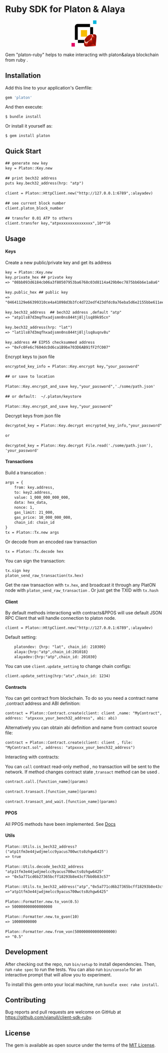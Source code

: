 # Ruby SDK for Platon & Alaya 



<p align="center">
    <img src="./platon-ruby-logo.png" width="80" title="platon ruby SDK" alt="platon ruby SDK">
</p>


Gem "platon-ruby" helps to make interacting with platon&alaya blockchain from ruby .


## Installation

Add this line to your application's Gemfile:

```ruby
gem 'platon'
```

And then execute:

    $ bundle install

Or install it yourself as:

    $ gem install platon


## Quick Start

```
## generate new key 
key = Platon::Key.new  

## print bech32 address 
puts key.bech32_address(hrp: "atp") 

client = Platon::HttpClient.new("http://127.0.0.1:6789",:alayadev)

## see current block number
client.platon_block_number  

## transfer 0.01 ATP to others
client.transfer key,"atpxxxxxxxxxxxxxxx",10**16

```


## Usage

#### Keys

Create a new public/private key and get its address

```
key = Platon::Key.new
key.private_hex ## private key
=> "08bb093d6184cb06a3f80507953ba6768c03d8114a429b0ec7875bb6b6e1a8a6"

key.public_hex ## public key
=> "04641129e66399310ce4a41098d3b3fc4d722edf423dfdc0a76eba5d6e2155bbe611ee2a5c06011ab76040ca53b9ead4c5061d8cc8a89afa3f45af5830661d4b34"

key.bech32_address  ## bech32 address ,default "atp"
=> "atp1ls87d3mqfhxadjsmn0ns844tj8ljlsq89k95cn" 

key.bech32_address(hrp: "lat") 
=> "lat1ls87d3mqfhxadjsmn0ns844tj8ljlsq8uqnv8u"

key.address ## EIP55 checksummed address
=> "0xFc0Fe6c7604dcDd6ca1B9be703D6AB91fF2fC007"
```

Encrypt keys to json file

```
encrypted_key_info = Platon::Key.encrypt key,"your_password"

## or save to location

Platon::Key.encrypt_and_save key,"your_password",'./some/path.json'

## or default:  ~/.platon/keystore

Platon::Key.encrypt_and_save key,"your_password" 

```

Decrypt keys from json file

```
decrypted_key = Platon::Key.decrypt encrypted_key_info,"your_password"

or

decrypted_key = Platon::Key.decrypt File.read('./some/path.json'), 'your_password'
```

#### Transactions

Build a transcation :

```
args = { 
    from: key.address,
    to: key2.address,
    value: 1_000_000_000_000,
    data: hex_data,  
    nonce: 1,
    gas_limit: 21_000,
    gas_price: 10_000_000_000,
    chain_id: chain_id
}
tx = Platon::Tx.new args
```

Or decode from an encoded raw transaction

```
tx = Platon::Tx.decode hex
```

You can sign the transaction:

```
tx.sign key
platon_send_raw_transaction(tx.hex)
```

Get the raw transaction with `tx.hex`, and broadcast it through any PlatON node with `platon_send_raw_transaction` . Or just get the TXID with `tx.hash`

#### Client

By default methods interactiong with contracts&PPOS will use default JSON RPC Client that will handle connection to platon node. 

```
client = Platon::HttpClient.new("http://127.0.0.1:6789",:alayadev)
```

Default setting:
```
    platondev: {hrp: "lat", chain_id: 210309}
    alaya:{hrp:"atp",chain_id:201018} 
    alayadev:{hrp:"atp",chain_id: 201030}
```

You can use `client.update_setting` to change chain configs:

```
client.update_setting(hrp:"atx",chain_id: 1234)
```

#### Contracts

You can get contract from blockchain. To do so you need a contract name ,contract address and ABI definition:

```
contract = Platon::Contract.create(client: client ,name: "MyContract", address: "atpxxxx_your_bench32_address", abi: abi)
```

Alternatively you can obtain abi definition and name from contract source file:
```
contract = Platon::Contract.create(client: client , file: "MyContract.sol", address: "atpxxxx_your_bench32_address")
```

Interacting with contracts:

You can `call` contract read-only method , no transaction will be sent to the network. If method changes contract state ,`transact` method can be used .

```
contract.call.[function_name](params)

contract.transact.[function_name](params)

contract.transact_and_wait.[function_name](params)  
```

#### PPOS

All PPOS methods have been implemented. See [Docs](./doc/zh-cn.md) 

#### Utils

```
Platon::Utils.is_bech32_address?("atp1tfm3e44jwdjmelcc9yacus700wcts0zhgw6425")
=> true

Platon::Utils.decode_bech32_address "atp1tfm3e44jwdjmelcc9yacus700wcts0zhgw6425"
=> "0x5a771cd6b27365bcff18293b8e43cf7bb0b83c57"

Platon::Utils.to_bech32_address("atp","0x5a771cd6b27365bcff18293b8e43cf7bb0b83c57")
=>"atp1tfm3e44jwdjmelcc9yacus700wcts0zhgw6425"

Platon::Formatter.new.to_von(0.5)
=> 500000000000000000

Platon::Formatter.new.to_gvon(10)
=> 10000000000

Platon::Formatter.new.from_von(500000000000000000)
=> "0.5"
```

## Development

After checking out the repo, run `bin/setup` to install dependencies. Then, run `rake spec` to run the tests. You can also run `bin/console` for an interactive prompt that will allow you to experiment.

To install this gem onto your local machine, run `bundle exec rake install`. 

## Contributing

Bug reports and pull requests are welcome on GitHub at https://github.com/vianull/client-sdk-ruby.

## License

The gem is available as open source under the terms of the [MIT License](https://opensource.org/licenses/MIT).
